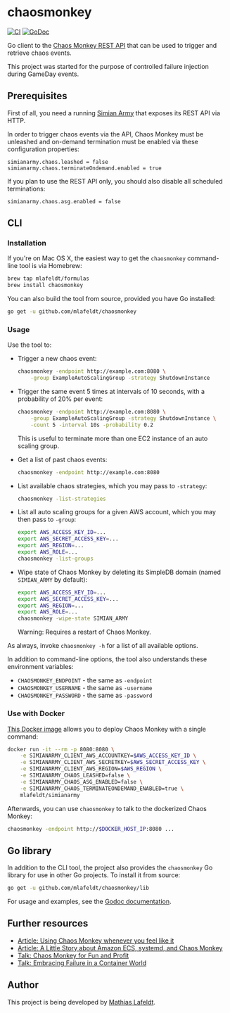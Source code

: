 # chaosmonkey

[![CI](https://github.com/mlafeldt/chaosmonkey/workflows/Go/badge.svg)](https://github.com/mlafeldt/chaosmonkey/actions)
[![GoDoc](https://godoc.org/github.com/mlafeldt/chaosmonkey/lib?status.svg)](https://godoc.org/github.com/mlafeldt/chaosmonkey/lib)

Go client to the [Chaos Monkey REST API](https://github.com/Netflix/SimianArmy/wiki/REST) that can be used to trigger and retrieve chaos events.

This project was started for the purpose of controlled failure injection during GameDay events.

## Prerequisites

First of all, you need a running [Simian Army](https://github.com/Netflix/SimianArmy) that exposes its REST API via HTTP.

In order to trigger chaos events via the API, Chaos Monkey must be unleashed and on-demand termination must be enabled via these configuration properties:

```
simianarmy.chaos.leashed = false
simianarmy.chaos.terminateOndemand.enabled = true
```

If you plan to use the REST API only, you should also disable all scheduled terminations:

```
simianarmy.chaos.asg.enabled = false
```

## CLI

### Installation

If you're on Mac OS X, the easiest way to get the `chaosmonkey` command-line tool is via Homebrew:

```bash
brew tap mlafeldt/formulas
brew install chaosmonkey
```

You can also build the tool from source, provided you have Go installed:

```bash
go get -u github.com/mlafeldt/chaosmonkey
```

### Usage

Use the tool to:

* Trigger a new chaos event:

    ```bash
    chaosmonkey -endpoint http://example.com:8080 \
        -group ExampleAutoScalingGroup -strategy ShutdownInstance
    ```

* Trigger the same event 5 times at intervals of 10 seconds, with a probability of 20% per event:

    ```bash
    chaosmonkey -endpoint http://example.com:8080 \
        -group ExampleAutoScalingGroup -strategy ShutdownInstance \
        -count 5 -interval 10s -probability 0.2
    ```

    This is useful to terminate more than one EC2 instance of an auto scaling group.

* Get a list of past chaos events:

    ```bash
    chaosmonkey -endpoint http://example.com:8080
    ```

* List available chaos strategies, which you may pass to `-strategy`:

    ```bash
    chaosmonkey -list-strategies
    ```

* List all auto scaling groups for a given AWS account, which you may then pass to `-group`:

    ```bash
    export AWS_ACCESS_KEY_ID=...
    export AWS_SECRET_ACCESS_KEY=...
    export AWS_REGION=...
    export AWS_ROLE=...
    chaosmonkey -list-groups
    ```

* Wipe state of Chaos Monkey by deleting its SimpleDB domain (named `SIMIAN_ARMY` by default):

    ```bash
    export AWS_ACCESS_KEY_ID=...
    export AWS_SECRET_ACCESS_KEY=...
    export AWS_REGION=...
    export AWS_ROLE=...
    chaosmonkey -wipe-state SIMIAN_ARMY
    ```

    Warning: Requires a restart of Chaos Monkey.

As always, invoke `chaosmonkey -h` for a list of all available options.

In addition to command-line options, the tool also understands these environment variables:

* `CHAOSMONKEY_ENDPOINT` - the same as `-endpoint`
* `CHAOSMONKEY_USERNAME` - the same as `-username`
* `CHAOSMONKEY_PASSWORD` - the same as `-password`

### Use with Docker

[This Docker image](https://github.com/mlafeldt/docker-simianarmy) allows you to deploy Chaos Monkey with a single command:

```bash
docker run -it --rm -p 8080:8080 \
    -e SIMIANARMY_CLIENT_AWS_ACCOUNTKEY=$AWS_ACCESS_KEY_ID \
    -e SIMIANARMY_CLIENT_AWS_SECRETKEY=$AWS_SECRET_ACCESS_KEY \
    -e SIMIANARMY_CLIENT_AWS_REGION=$AWS_REGION \
    -e SIMIANARMY_CHAOS_LEASHED=false \
    -e SIMIANARMY_CHAOS_ASG_ENABLED=false \
    -e SIMIANARMY_CHAOS_TERMINATEONDEMAND_ENABLED=true \
    mlafeldt/simianarmy
```

Afterwards, you can use `chaosmonkey` to talk to the dockerized Chaos Monkey:

```bash
chaosmonkey -endpoint http://$DOCKER_HOST_IP:8080 ...
```

## Go library

In addition to the CLI tool, the project also provides the `chaosmonkey` Go library for use in other Go projects. To install it from source:

```bash
go get -u github.com/mlafeldt/chaosmonkey/lib
```

For usage and examples, see the [Godoc documentation](https://godoc.org/github.com/mlafeldt/chaosmonkey/lib).

## Further resources

* [Article: Using Chaos Monkey whenever you feel like it](https://medium.com/production-ready/using-chaos-monkey-whenever-you-feel-like-it-e5fe31257a07#.vuftpxmm://medium.com/production-ready/using-chaos-monkey-whenever-you-feel-like-it-e5fe31257a07)
* [Article: A Little Story about Amazon ECS, systemd, and Chaos Monkey](https://medium.com/production-ready/a-little-story-about-amazon-ecs-systemd-and-chaos-monkey-8bc7d1b5778)
* [Talk: Chaos Monkey for Fun and Profit](https://mlafeldt.github.io/blog/chaos-monkey-for-fun-and-profit/)
* [Talk: Embracing Failure in a Container World](https://speakerdeck.com/mlafeldt/embracing-failure-in-a-container-world)

## Author

This project is being developed by [Mathias Lafeldt](https://twitter.com/mlafeldt).
